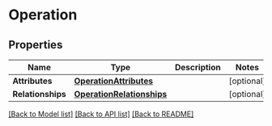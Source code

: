# Operation

## Properties
Name | Type | Description | Notes
------------ | ------------- | ------------- | -------------
**Attributes** | [**OperationAttributes**](OperationAttributes.md) |  | [optional] 
**Relationships** | [**OperationRelationships**](OperationRelationships.md) |  | [optional] 

[[Back to Model list]](../README.md#documentation-for-models) [[Back to API list]](../README.md#documentation-for-api-endpoints) [[Back to README]](../README.md)


